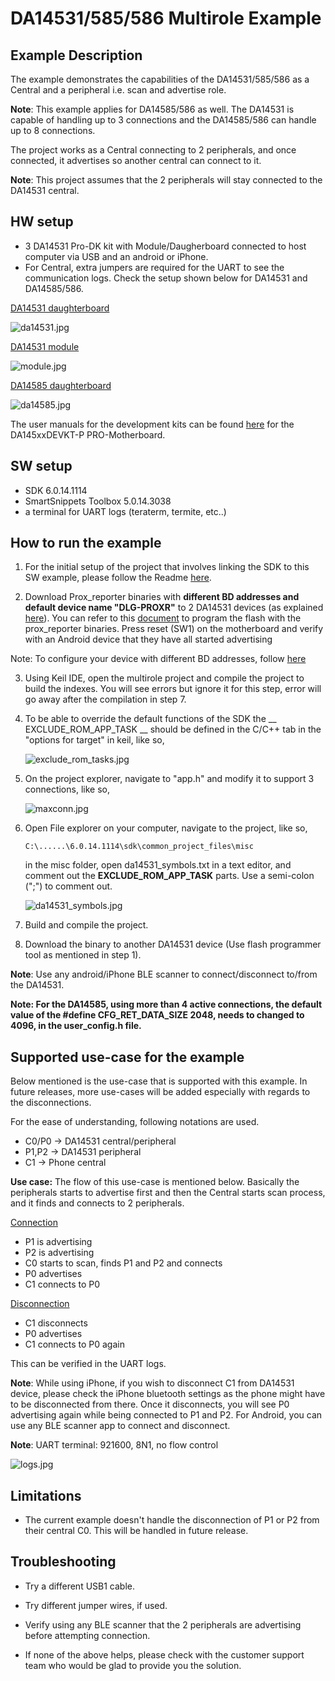 # DA14531/585/586 Multirole Example

## Example Description

The example demonstrates the capabilities of the DA14531/585/586 as a Central and a peripheral i.e. scan and advertise role. 

**Note**: This example applies for DA14585/586 as well. The DA14531 is capable of handling up to 3 connections and the DA14585/586 can handle up to 8 connections.

The project works as a Central connecting to 2 peripherals, and once connected, it advertises so another central can connect to it.

**Note**: This project assumes that the 2 peripherals will stay connected to the DA14531 central. 

## HW setup
 - 3 DA14531 Pro-DK kit with Module/Daugherboard connected to host computer via USB and an android or iPhone.
 - For Central, extra jumpers are required for the UART to see the communication logs. Check the setup shown below for DA14531 and DA14585/586.
 
 <ins>DA14531 daughterboard</ins>
 
 ![da14531.jpg](assets/da14531.jpg)
 
  <ins>DA14531 module</ins>
  
 ![module.jpg](assets/module.jpg)
 
 <ins>DA14585 daughterboard</ins>
 
 ![da14585.jpg](assets/da14585.jpg)
 
 
 The user manuals for the development kits can be found [here](https://www.dialog-semiconductor.com/um-114-da14531-development-kit-pro) for the DA145xxDEVKT-P PRO-Motherboard.

## SW setup 

 - SDK 6.0.14.1114 
 - SmartSnippets Toolbox 5.0.14.3038 
 - a terminal for UART logs (teraterm, termite, etc..)
 
## How to run the example

1. For the initial setup of the project that involves linking the SDK to this SW example, please follow the Readme [here](https://github.com/dialog-semiconductor/BLE_SDK6_examples).

2. Download Prox_reporter binaries with **different BD addresses and default device name "DLG-PROXR"** to 2 DA14531 devices (as explained [here](http://lpccs-docs.dialog-semiconductor.com/UM-B-083/getting_started/getting_started.html)). 
You can refer to this [document](http://lpccs-docs.dialog-semiconductor.com/um-b-138/introduction.html) to program the flash with the prox_reporter binaries. Press reset (SW1) on the motherboard and verify with an Android device that they have all started advertising

Note: To configure your device with different BD addresses, follow [here](http://lpccs-docs.dialog-semiconductor.com/DA145xx_Advertising_Tutorial/setting_the_BD_address_and_device_name.html#setting-the-bd-address)

3. Using Keil IDE, open the multirole project and compile the project to build the indexes. You will see errors but ignore it for this step, error will go away after the compilation in step 7.

4. To be able to override the default functions of the SDK the __ EXCLUDE_ROM_APP_TASK __ should be defined in the C/C++ tab in the "options for target" in keil, like so,

	![exclude_rom_tasks.jpg](assets/exclude_rom_tasks.jpg)
	

5. On the project explorer, navigate to "app.h" and modify it to support 3 connections, like so, 

	![maxconn.jpg](assets/maxconn.jpg)
	
	
6. Open File explorer on your computer, navigate to the project, like so, 

	`C:\......\6.0.14.1114\sdk\common_project_files\misc`
	
	in the misc folder, open da14531_symbols.txt in a text editor, and comment out the __EXCLUDE_ROM_APP_TASK__ parts. Use a semi-colon (";") to comment out.
	
	![da14531_symbols.jpg](assets/da14531_symbols.jpg)
	
	
7. Build and compile the project.		

8. Download the binary to another DA14531 device (Use flash programmer tool as mentioned in step 1). 

**Note**: Use any android/iPhone BLE scanner to connect/disconnect to/from the DA14531.

**Note: For the DA14585, using more than 4 active connections, the default value of the #define CFG_RET_DATA_SIZE 2048, needs to changed to 4096, in the user_config.h file.**


## Supported use-case for the example

Below mentioned is the use-case that is supported with this example. In future releases, more use-cases will be added especially with regards to the disconnections.

For the ease of understanding, following notations are used. 

* C0/P0 -> DA14531 central/peripheral
* P1,P2 -> DA14531 peripheral 
* C1 -> Phone central

**Use case:** The flow of this use-case is mentioned below. Basically the peripherals starts to advertise first and then the Central starts scan process, and it finds and connects to 2 peripherals. 

<ins>Connection<ins>
- P1 is advertising
- P2 is advertising
- C0 starts to scan, finds P1 and P2 and connects
- P0 advertises
- C1 connects to P0

<ins>Disconnection<ins>
- C1 disconnects
- P0 advertises
- C1 connects to P0 again

This can be verified in the UART logs.

**Note**: While using iPhone, if you wish to disconnect C1 from DA14531 device, please check the iPhone bluetooth settings as the phone might have to be disconnected from there. 
Once it disconnects, you will see P0 advertising again while being connected to P1 and P2. 
For Android, you can use any BLE scanner app to connect and disconnect.

**Note**: UART terminal: 921600, 8N1, no flow control

![logs.jpg](assets/logs.jpg)

## Limitations

- The current example doesn't handle the disconnection of P1 or P2 from their central C0. This will be handled in future release.

## Troubleshooting

- Try a different USB1 cable.

- Try different jumper wires, if used.

- Verify using any BLE scanner that the 2 peripherals are advertising before attempting connection. 

- If none of the above helps, please check with the customer support team who would be glad to provide you the solution.

